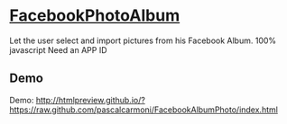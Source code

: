 [FacebookPhotoAlbum](http://xmedias.com/FacebookPhotoAlbum)
=================

Let the user select and import pictures from his Facebook Album.
100% javascript
Need an APP ID

Demo
-----------
Demo: http://htmlpreview.github.io/?https://raw.github.com/pascalcarmoni/FacebookAlbumPhoto/index.html